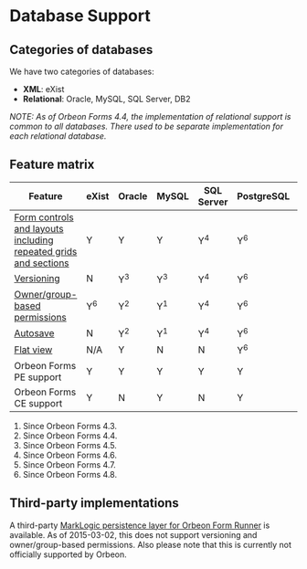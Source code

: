 # Database Support

<!-- toc -->

## Categories of databases

We have two categories of databases:

- __XML__: eXist
- __Relational__: Oracle, MySQL, SQL Server, DB2

*NOTE: As of Orbeon Forms 4.4, the implementation of relational support is common to all databases. There used to be separate implementation for each relational database.*

## Feature matrix

Feature                                                                                   |eXist        |Oracle       |MySQL        |SQL Server   |PostgreSQL   |DB2
------------------------------------------------------------------------------------------|-------------|-------------|-------------|-------------|-------------|-------------
[Form controls and layouts including repeated grids and sections][blog1]                  |Y            |Y            |Y            |Y<sup>4</sup>|Y<sup>6</sup>|Y<sup>1</sup>
[Versioning][blog2]                                                                       |N            |Y<sup>3</sup>|Y<sup>3</sup>|Y<sup>4</sup>|Y<sup>6</sup>|Y<sup>3</sup>
[Owner/group-based permissions](../access-control/owner-group.md)                         |Y<sup>6</sup> |Y<sup>2</sup>|Y<sup>1</sup>|Y<sup>4</sup>|Y<sup>6</sup>|Y<sup>1</sup>
[Autosave](autosave.md)                                                                   |N            |Y<sup>2</sup>|Y<sup>1</sup>|Y<sup>4</sup>|Y<sup>6</sup>|Y<sup>1</sup>
[Flat view](flat-view.md)                                                                 |N/A          |Y            |N            |N            |Y<sup>6</sup>|Y<sup>5</sup>
Orbeon Forms PE support                                                                   |Y            |Y            |Y            |Y            |Y            |Y
Orbeon Forms CE support                                                                   |Y            |N            |Y            |N            |Y            |N

1. Since Orbeon Forms 4.3.
1. Since Orbeon Forms 4.4.
1. Since Orbeon Forms 4.5.
1. Since Orbeon Forms 4.6.
1. Since Orbeon Forms 4.7.
1. Since Orbeon Forms 4.8.

## Third-party implementations

A third-party [MarkLogic persistence layer for Orbeon Form Runner](https://gitlab.dyomedea.com/marklogic/orbeon-form-runner-persistence-layer/tree/master) is available. As of 2015-03-02, this does not support versioning and owner/group-based permissions. Also please note that this is currently not officially supported by Orbeon.

[blog1]: http://blog.orbeon.com/2014/01/repeated-sections.html
[blog2]: http://blog.orbeon.com/2014/02/form-versioning.html